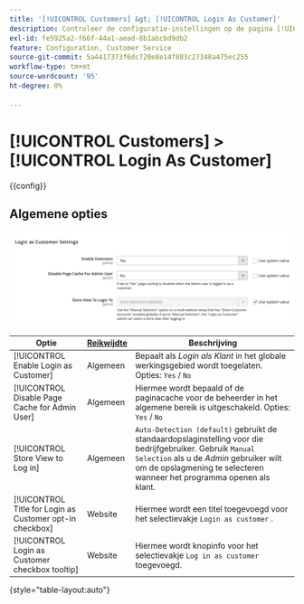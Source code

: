 ```yaml
---
title: '[!UICONTROL Customers] &gt; [!UICONTROL Login As Customer]'
description: Controleer de configuratie-instellingen op de pagina [!UICONTROL Customers] &gt; [!UICONTROL Login As Customer] van Commerce Admin.
exl-id: fe5925a2-f66f-44a1-aead-8b1abcbd9db2
feature: Configuration, Customer Service
source-git-commit: 5a4417373f6dc720e8e14f883c27348a475ec255
workflow-type: tm+mt
source-wordcount: '95'
ht-degree: 0%

---
```


# [!UICONTROL Customers] > [!UICONTROL Login As Customer]

{{config}}

## Algemene opties

![ Login als Klant - Algemene Opties ](./assets/login-as-customer.png)<!-- zoom -->

<!-- [Login As Customer - General Options](https://experienceleague.adobe.com/en/docs/commerce-admin/customers/customer-accounts/manage/login-as-customer) -->

| Optie | [ Reikwijdte ](../../getting-started/websites-stores-views.md#scope-settings) | Beschrijving |
|-- | -- | -- |
| [!UICONTROL Enable Login as Customer] | Algemeen | Bepaalt als _Login als Klant_ in het globale werkingsgebied wordt toegelaten. Opties: `Yes` / `No` |
| [!UICONTROL Disable Page Cache for Admin User] | Algemeen | Hiermee wordt bepaald of de paginacache voor de beheerder in het algemene bereik is uitgeschakeld. Opties: `Yes` / `No` |
| [!UICONTROL Store View to Log in] | Algemeen | `Auto-Detection (default)` gebruikt de standaardopslaginstelling voor die bedrijfgebruiker. Gebruik `Manual Selection` als u de _Admin_ gebruiker wilt om de opslagmening te selecteren wanneer het programma openen als klant. |
| [!UICONTROL Title for Login as Customer opt-in checkbox] | Website | Hiermee wordt een titel toegevoegd voor het selectievakje `Login as customer` . |
| [!UICONTROL Login as Customer checkbox tooltip] | Website | Hiermee wordt knopinfo voor het selectievakje `Log in as customer` toegevoegd. |

{style="table-layout:auto"}

